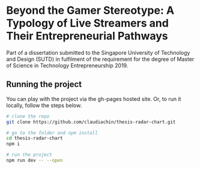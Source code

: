 # Beyond the Gamer Stereotype: A Typology of Live Streamers and Their Entrepreneurial Pathways
Part of a dissertation submitted to the Singapore University of Technology and Design (SUTD) in fulfilment of the requirement for the degree of Master of Science in Technology Entrepreneurship 2019.


## Running the project
You can play with the project via the gh-pages hosted site. Or, to run it locally, follow the steps below.

```bash
# clone the repo
git clone https://github.com/claudiachin/thesis-radar-chart.git

# go to the folder and npm install
cd thesis-radar-chart
npm i

# run the project
npm run dev -- --open
```

